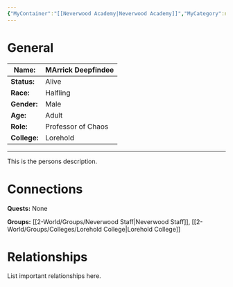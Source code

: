 ```yaml
---
{"MyContainer":"[[Neverwood Academy|Neverwood Academy]]","MyCategory":null,"image":"Template_Person_Placeholder.png","tags":["Category/People"],"obsidianUIMode":"preview","aliases":null,"NoteStatus":"❓","char_status":"Alive","char_race":"Halfling","char_gender":"Male","char_role":"Professor of Chaos","char_college":"Lorehold","char_items":null,"char_age":"Adult","parents":null,"children":null,"enemies":null,"allies":null,"siblings":null,"partner":null,"Connected_Quests":[],"Connected_Groups":["[[2-World/Groups/Neverwood Staff.md|Neverwood Staff]]","[[Lorehold College|Lorehold College]]"],"dg-publish":true,"dg-path":"World/People/Staff/Marrick Deepfindee.md","permalink":"/world/people/staff/marrick-deepfindee/","dgPassFrontmatter":true,"updated":"2025-10-03T15:25:58.000+01:00"}
---
```



# General


| Name:        | MArrick Deepfindee |
| ------------ | ------------------ |
| **Status:**  | Alive              |
| **Race:**    | Halfling           |
| **Gender:**  | Male               |
| **Age:**     | Adult              |
| **Role:**    | Professor of Chaos |
| **College:** | Lorehold           |


---

This is the persons description. 


# Connections


**Quests:** None 

**Groups:** [[2-World/Groups/Neverwood Staff\|Neverwood Staff]], [[2-World/Groups/Colleges/Lorehold College\|Lorehold College]]


# Relationships

List important relationships here. 

